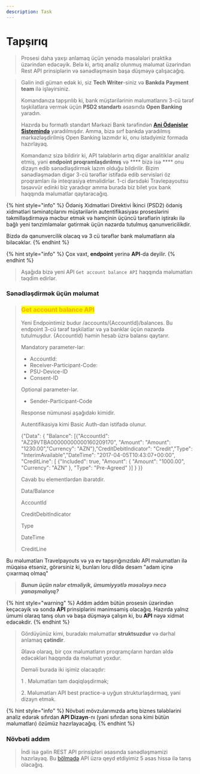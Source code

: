 ```yaml
---
description: Task
---
```


# Tapşırıq

> Prosesi daha yaxşı anlamaq üçün yenədə məsələləri praktika üzərindən edəcəyik. Belə ki, artıq analiz olunmuş məlumat üzərindən Rest API prinsiplərin və sənədləşməsin başa düşməyə çalışacağıq.

> Gəlin indi güman edək ki, siz **Tech Writer**-siniz və **Bankda** **Payment team** ilə işləyirsiniz.&#x20;
>
> Komandanıza tapşırılıb ki, bank müştərilərinin məlumatlarını 3-cü tərəf təşkilatlara vermək üçün **PSD2 standartı** əsasında **Open Banking** yaradın.
>
> Hazırda bu formatlı standart Mərkəzi Bank tərəfindən [**Ani Ödənişlər Sistemində**](https://anipay.az/open-banking) yaradılmışdır. Amma, bizə sırf bankda yaradılmış mərkəzləşdirilmiş Open Banking lazımdır ki, onu istədyimiz formada hazırlayaq.
>
> Komandanız sizə bildirir ki, API tələblərin artıq digər analitiklər analiz etmiş, yəni **endpoint proqramlaşdırılmış** və **** bizə isə **** onu dizayn edib sənədləşdirmək lazım olduğu bildirilir. Bizim sənədləşmədən digər 3-cü tərəflər istifadə edib servisləri öz proqramları ilə inteqrasiya etməlidirlər. 1-ci dərsdəki Travlepayoutsu təsəvvür edinki biz yaradıqır amma burada biz bilet yox bank haqqında məlumatlar qaytaracağıq.

{% hint style="info" %}
Ödəniş Xidmətləri Direktivi İkinci (PSD2) ödəniş xidmətləri təminatçılarını müştərilərin autentifikasiyası proseslərini təkmilləşdirməyə məcbur etmək və həmçinin üçüncü tərəflərin iştirakı ilə bağlı yeni tənzimləmələr gətirmək üçün nəzərdə tutulmuş qanunvericilikdir.

Bizdə də qanunvercilik olacaq və 3 cü tərəflər bank məlumatların ala biləcəklər.
{% endhint %}

{% hint style="info" %}
Çox vaxt, **endpoint** yerinə **API**-da deyilir.
{% endhint %}

> Aşağıda bizə yeni API `Get account balance API` haqqında məlumatları təqdim edirlər.

### Sənədləşdirmək üçün məlumat

> ### <mark style="color:orange;">Get account balance API</mark>
>
> Yeni Endpointimiz budur   /accounts/{AccountId}/balances. Bu endpoint 3-cü tərəf təşkilatlar və ya banklar üçün nəzərdə tutulmuşdur. {AccountId} həmin hesab üzrə balansı qaytarır.
>
> Mandatory parameter-lər:
>
> * AccountId:&#x20;
> * Receiver-Participant-Code:&#x20;
> * PSU-Device-ID
> * Consent-ID
>
> Optional parameter-lər.
>
> * Sender-Participant-Code
>
> Response nümunəsi aşağıdakı kimidir.
>
> Autentifikasiya kimi Basic Auth-dan istifadə olunur.
>
> {"Data": {    "Balance": \[{"AccountId": "AZ29VTBA00000000000160209170", "Amount": "Amount": "1230.00","Currency": "AZN"},"CreditDebitIndicator": "Credit","Type": "InterimAvailable","DateTime": "2017-04-05T10:43:07+00:00", "CreditLine": \[ {"Included": true, "Amount": {   "Amount": "1000.00",   "Currency": "AZN" }, "Type": "Pre-Agreed"  }] } \}}
>
> Cavab bu elementlərdən ibarətdir.
>
> Data/Balance&#x20;
>
> AccountId
>
> CreditDebitIndicator
>
> Type
>
> DateTime
>
> CreditLine
>
>

Bu məlumatları Travelpayouts və ya ev tapşırığınızdakı API məlumatları ilə müqaisə etsəniz, görərsiniz ki, bunları loru dildə desəm "adam içinə çıxarmaq olmaq"

> _**Bunun üçün nələr etməliyik, ümumiyyətlə məsələyə necə yanaşmalıyıq?**_&#x20;

{% hint style="warning" %}
Addım addım bütün prosesin üzərindən keçəcəyik və sonda **API** prinsiplərini mənimsəmiş olacağıq. Hazırda yalnız ümumi olaraq tanış olun və başa düşməyə çalışın ki, bu **API** nəyə xidmət edəcəkdir.
{% endhint %}

> Gördüyünüz kimi, buradakı məlumatlar **struktsuzdur** və dərhal anlamaq **çətindir**.&#x20;
>
> Əlavə olaraq, bir çox məlumatların proqramçıların hardan əldə edəcəkləri haqqında da məlumat yoxdur.
>
> Deməli burada iki işimiz olacaqdır:
>
> 1 . Məlumatları tam dəqiqləşdirmək;
>
> 2\. Məlumatları API best practice-ə uyğun strukturlaşdırmaq, yəni dizayn etmək.&#x20;

{% hint style="info" %}
Növbəti mövzularımızda artıq biznes tələblərini analiz edərək sıfırdan **API Dizayn**-nı (yəni sıfırdan sona kimi bütün məlumatları) özümüz hazırlayacağıq.&#x20;
{% endhint %}

### Növbəti addım

> İndi isə gəlin REST API prinsipləri əsasında sənədləşməmizi hazırlayaq. Bu [bölmədə](api-reference-tutorial/api-reference-tutorial-overview.md) API üzrə qeyd etdiyimiz 5 əsas hissə ilə tanış olacağıq.&#x20;

